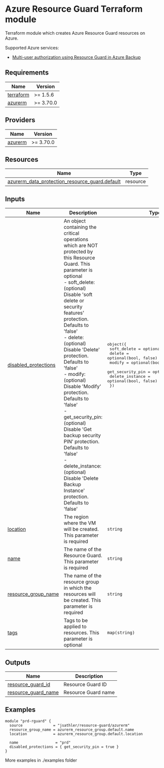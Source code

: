 <!-- BEGIN_TF_DOCS -->
# Azure Resource Guard Terraform module

Terraform module which creates Azure Resource Guard resources on Azure.

Supported Azure services:

* [Multi-user authorization using Resource Guard in Azure Backup](https://learn.microsoft.com/en-us/azure/backup/multi-user-authorization?tabs=azure-portal&pivots=vaults-recovery-services-vault)

## Requirements

| Name | Version |
|------|---------|
| <a name="requirement_terraform"></a> [terraform](#requirement\_terraform) | >= 1.5.6 |
| <a name="requirement_azurerm"></a> [azurerm](#requirement\_azurerm) | >= 3.70.0 |

## Providers

| Name | Version |
|------|---------|
| <a name="provider_azurerm"></a> [azurerm](#provider\_azurerm) | >= 3.70.0 |

## Resources

| Name | Type |
|------|------|
| [azurerm_data_protection_resource_guard.default](https://registry.terraform.io/providers/hashicorp/azurerm/latest/docs/resources/data_protection_resource_guard) | resource |

## Inputs

| Name | Description | Type | Default | Required |
|------|-------------|------|---------|:--------:|
| <a name="input_disabled_protections"></a> [disabled\_protections](#input\_disabled\_protections) | An object containing the critical operations which are NOT protected by this Resource Guard. This parameter is optional<br>  - soft\_delete:      (optional) Disable 'soft delete or security features' protection. Defaults to 'false'<br>  - delete:           (optional) Disable 'Delete' protection. Defaults to 'false'<br>  - modify:           (optional) Disable 'Modify' protection. Defaults to 'false'<br>  - get\_security\_pin: (optional) Disable 'Get backup security PIN' protection. Defaults to 'false'<br>  - delete\_instance:  (optional) Disable 'Delete Backup Instance' protection. Defaults to 'false' | <pre>object({<br>    soft_delete      = optional(bool, false)<br>    delete           = optional(bool, false)<br>    modify           = optional(bool, false)<br>    get_security_pin = optional(bool, false)<br>    delete_instance  = optional(bool, false)<br>  })</pre> | `{}` | no |
| <a name="input_location"></a> [location](#input\_location) | The region where the VM will be created. This parameter is required | `string` | `"northeurope"` | no |
| <a name="input_name"></a> [name](#input\_name) | The name of the Resource Guard. This parameter is required | `string` | n/a | yes |
| <a name="input_resource_group_name"></a> [resource\_group\_name](#input\_resource\_group\_name) | The name of the resource group in which the resources will be created. This parameter is required | `string` | n/a | yes |
| <a name="input_tags"></a> [tags](#input\_tags) | Tags to be applied to resources. This parameter is optional | `map(string)` | `null` | no |

## Outputs

| Name | Description |
|------|-------------|
| <a name="output_resource_guard_id"></a> [resource\_guard\_id](#output\_resource\_guard\_id) | Resource Guard ID |
| <a name="output_resource_guard_name"></a> [resource\_guard\_name](#output\_resource\_guard\_name) | Resource Guard name |

## Examples
```hcl
module "prd-rguard" {
  source              = "jsathler/resource-guard/azurerm"
  resource_group_name = azurerm_resource_group.default.name
  location            = azurerm_resource_group.default.location

  name                 = "prd"
  disabled_protections = { get_security_pin = true }
}
```
More examples in ./examples folder
<!-- END_TF_DOCS -->